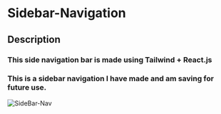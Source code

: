# Sidebar-Navigation

## Description

### This side navigation bar is made using Tailwind + React.js
### This is a sidebar navigation I have made and am saving for future use. 

![SideBar-Nav](https://github.com/b-crites/Sidebar-Navigation/assets/118697673/38018d3c-82e9-49c0-9135-c03c2abcfaa7)
